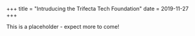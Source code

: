 +++
title = "Intruducing the Trifecta Tech Foundation"
date = 2019-11-27
+++

This is a placeholder - expect more to come!
